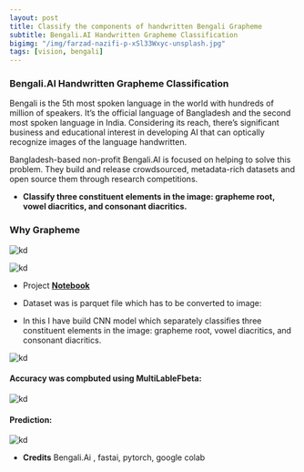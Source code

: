 ```yaml
---
layout: post
title: Classify the components of handwritten Bengali Grapheme
subtitle: Bengali.AI Handwritten Grapheme Classification
bigimg: "/img/farzad-nazifi-p-xSl33Wxyc-unsplash.jpg"
tags: [vision, bengali]
---
```



### Bengali.AI Handwritten Grapheme Classification

Bengali is the 5th most spoken language in the world with hundreds of million of speakers. It’s the official language of Bangladesh and the second most spoken language in India. Considering its reach, there’s significant business and educational interest in developing AI that can optically recognize images of the language handwritten.

Bangladesh-based non-profit Bengali.AI is focused on helping to solve this problem. They build and release crowdsourced, metadata-rich datasets and open source them through research competitions.

* **Classify three constituent elements in the image: grapheme root, vowel diacritics, and consonant diacritics.**

### Why Grapheme

![kd](https://i.ibb.co/zXtyYTg/graph.jpg)


![kd](https://i.ibb.co/vQHj6RR/grapheme.jpg)

* Project [**Notebook**](https://github.com/shadab4150/Classify-the-components-of-handwritten-Bengali/blob/master/Grapheme_Bengali_Letter_detection.ipynb)

* Dataset was is parquet file which has to be converted to image:

* In this I have build CNN model which separately classifies three constituent elements in the image: grapheme root, vowel diacritics, and consonant diacritics.

![kd](https://i.ibb.co/Rv3gdHH/data.jpg)

#### Accuracy was compbuted using MultiLableFbeta:

![kd](https://i.ibb.co/LC6rJRN/score.jpg)

#### Prediction:

![kd](https://i.ibb.co/k9t2CSC/prediction.jpg)



* **Credits** Bengali.Ai , fastai, pytorch, google colab
